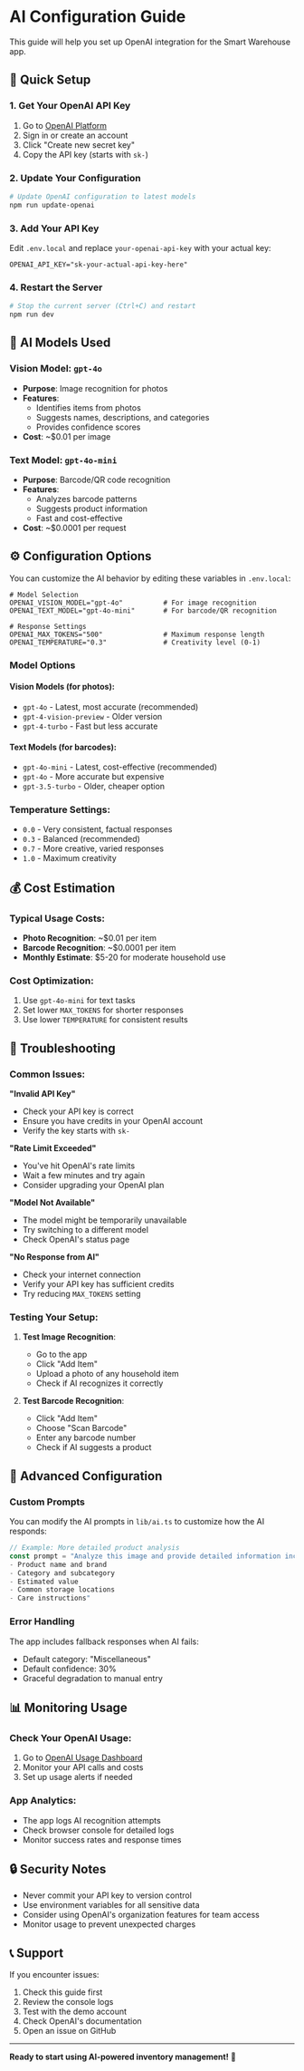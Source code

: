 # AI Configuration Guide

This guide will help you set up OpenAI integration for the Smart Warehouse app.

## 🚀 Quick Setup

### 1. Get Your OpenAI API Key
1. Go to [OpenAI Platform](https://platform.openai.com/api-keys)
2. Sign in or create an account
3. Click "Create new secret key"
4. Copy the API key (starts with `sk-`)

### 2. Update Your Configuration
```bash
# Update OpenAI configuration to latest models
npm run update-openai
```

### 3. Add Your API Key
Edit `.env.local` and replace `your-openai-api-key` with your actual key:
```env
OPENAI_API_KEY="sk-your-actual-api-key-here"
```

### 4. Restart the Server
```bash
# Stop the current server (Ctrl+C) and restart
npm run dev
```

## 🤖 AI Models Used

### Vision Model: `gpt-4o`
- **Purpose**: Image recognition for photos
- **Features**: 
  - Identifies items from photos
  - Suggests names, descriptions, and categories
  - Provides confidence scores
- **Cost**: ~$0.01 per image

### Text Model: `gpt-4o-mini`
- **Purpose**: Barcode/QR code recognition
- **Features**:
  - Analyzes barcode patterns
  - Suggests product information
  - Fast and cost-effective
- **Cost**: ~$0.0001 per request

## ⚙️ Configuration Options

You can customize the AI behavior by editing these variables in `.env.local`:

```env
# Model Selection
OPENAI_VISION_MODEL="gpt-4o"          # For image recognition
OPENAI_TEXT_MODEL="gpt-4o-mini"       # For barcode/QR recognition

# Response Settings
OPENAI_MAX_TOKENS="500"               # Maximum response length
OPENAI_TEMPERATURE="0.3"              # Creativity level (0-1)
```

### Model Options

#### Vision Models (for photos):
- `gpt-4o` - Latest, most accurate (recommended)
- `gpt-4-vision-preview` - Older version
- `gpt-4-turbo` - Fast but less accurate

#### Text Models (for barcodes):
- `gpt-4o-mini` - Latest, cost-effective (recommended)
- `gpt-4o` - More accurate but expensive
- `gpt-3.5-turbo` - Older, cheaper option

### Temperature Settings:
- `0.0` - Very consistent, factual responses
- `0.3` - Balanced (recommended)
- `0.7` - More creative, varied responses
- `1.0` - Maximum creativity

## 💰 Cost Estimation

### Typical Usage Costs:
- **Photo Recognition**: ~$0.01 per item
- **Barcode Recognition**: ~$0.0001 per item
- **Monthly Estimate**: $5-20 for moderate household use

### Cost Optimization:
1. Use `gpt-4o-mini` for text tasks
2. Set lower `MAX_TOKENS` for shorter responses
3. Use lower `TEMPERATURE` for consistent results

## 🔧 Troubleshooting

### Common Issues:

**"Invalid API Key"**
- Check your API key is correct
- Ensure you have credits in your OpenAI account
- Verify the key starts with `sk-`

**"Rate Limit Exceeded"**
- You've hit OpenAI's rate limits
- Wait a few minutes and try again
- Consider upgrading your OpenAI plan

**"Model Not Available"**
- The model might be temporarily unavailable
- Try switching to a different model
- Check OpenAI's status page

**"No Response from AI"**
- Check your internet connection
- Verify your API key has sufficient credits
- Try reducing `MAX_TOKENS` setting

### Testing Your Setup:

1. **Test Image Recognition**:
   - Go to the app
   - Click "Add Item"
   - Upload a photo of any household item
   - Check if AI recognizes it correctly

2. **Test Barcode Recognition**:
   - Click "Add Item"
   - Choose "Scan Barcode"
   - Enter any barcode number
   - Check if AI suggests a product

## 🚀 Advanced Configuration

### Custom Prompts
You can modify the AI prompts in `lib/ai.ts` to customize how the AI responds:

```typescript
// Example: More detailed product analysis
const prompt = "Analyze this image and provide detailed information including:
- Product name and brand
- Category and subcategory
- Estimated value
- Common storage locations
- Care instructions"
```

### Error Handling
The app includes fallback responses when AI fails:
- Default category: "Miscellaneous"
- Default confidence: 30%
- Graceful degradation to manual entry

## 📊 Monitoring Usage

### Check Your OpenAI Usage:
1. Go to [OpenAI Usage Dashboard](https://platform.openai.com/usage)
2. Monitor your API calls and costs
3. Set up usage alerts if needed

### App Analytics:
- The app logs AI recognition attempts
- Check browser console for detailed logs
- Monitor success rates and response times

## 🔒 Security Notes

- Never commit your API key to version control
- Use environment variables for all sensitive data
- Consider using OpenAI's organization features for team access
- Monitor usage to prevent unexpected charges

## 📞 Support

If you encounter issues:
1. Check this guide first
2. Review the console logs
3. Test with the demo account
4. Check OpenAI's documentation
5. Open an issue on GitHub

---

**Ready to start using AI-powered inventory management!** 🎉

